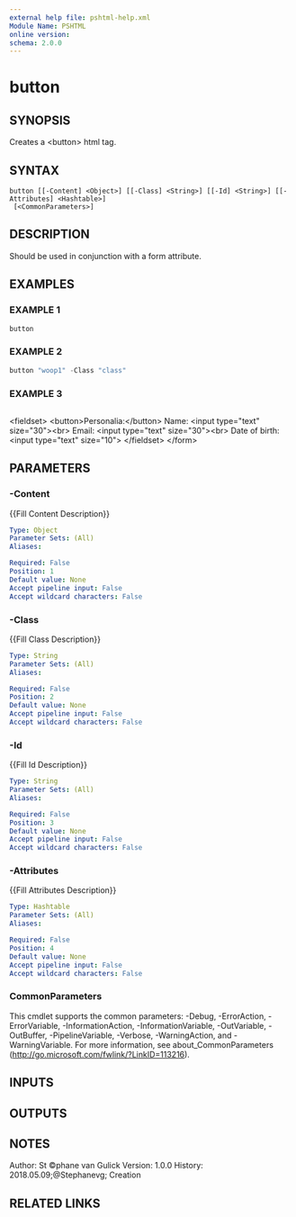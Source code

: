 ```yaml
---
external help file: pshtml-help.xml
Module Name: PSHTML
online version:
schema: 2.0.0
---
```


# button

## SYNOPSIS
Creates a \<button\> html tag.

## SYNTAX

```
button [[-Content] <Object>] [[-Class] <String>] [[-Id] <String>] [[-Attributes] <Hashtable>]
 [<CommonParameters>]
```

## DESCRIPTION
Should be used in conjunction with a form attribute.

## EXAMPLES

### EXAMPLE 1

``` powershell
button
```

### EXAMPLE 2

``` powershell
button "woop1" -Class "class"
```

### EXAMPLE 3
```

```

\<fieldset\>
    \<button\>Personalia:\</button\>
    Name: \<input type="text" size="30"\>\<br\>
    Email: \<input type="text" size="30"\>\<br\>
    Date of birth: \<input type="text" size="10"\>
\</fieldset\>
\</form\>

## PARAMETERS

### -Content
{{Fill Content Description}}

```yaml
Type: Object
Parameter Sets: (All)
Aliases:

Required: False
Position: 1
Default value: None
Accept pipeline input: False
Accept wildcard characters: False
```

### -Class
{{Fill Class Description}}

```yaml
Type: String
Parameter Sets: (All)
Aliases:

Required: False
Position: 2
Default value: None
Accept pipeline input: False
Accept wildcard characters: False
```

### -Id
{{Fill Id Description}}

```yaml
Type: String
Parameter Sets: (All)
Aliases:

Required: False
Position: 3
Default value: None
Accept pipeline input: False
Accept wildcard characters: False
```

### -Attributes
{{Fill Attributes Description}}

```yaml
Type: Hashtable
Parameter Sets: (All)
Aliases:

Required: False
Position: 4
Default value: None
Accept pipeline input: False
Accept wildcard characters: False
```

### CommonParameters
This cmdlet supports the common parameters: -Debug, -ErrorAction, -ErrorVariable, -InformationAction, -InformationVariable, -OutVariable, -OutBuffer, -PipelineVariable, -Verbose, -WarningAction, and -WarningVariable.
For more information, see about_CommonParameters (http://go.microsoft.com/fwlink/?LinkID=113216).

## INPUTS

## OUTPUTS

## NOTES
Author: St ©phane van Gulick
Version: 1.0.0
History:
    2018.05.09;@Stephanevg; Creation

## RELATED LINKS
